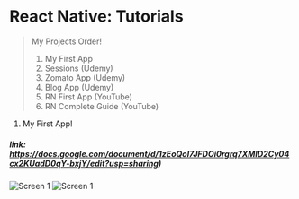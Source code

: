 # React Native: Tutorials
> My Projects Order!
> 1. My First App
> 2. Sessions (Udemy)
> 3. Zomato App (Udemy)
> 4. Blog App (Udemy)
> 5. RN First App (YouTube)
> 6. RN Complete Guide (YouTube) 

1) My First App!
##### link: https://docs.google.com/document/d/1zEoQoI7JFDOi0rgrq7XMID2Cy04cx2KUadD0qY-bxjY/edit?usp=sharing)
![Screen 1](https://github.com/iamnadhu/react-native/blob/master/screenshot/1.png)
![Screen 1](https://github.com/iamnadhu/react-native/blob/master/screenshot/2.png)